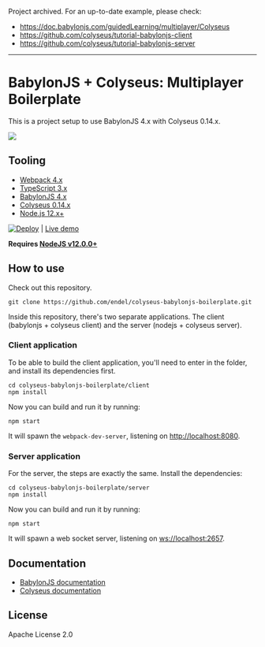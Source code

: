 Project archived. For an up-to-date example, please check:

- https://doc.babylonjs.com/guidedLearning/multiplayer/Colyseus
- https://github.com/colyseus/tutorial-babylonjs-client
- https://github.com/colyseus/tutorial-babylonjs-server

---

# BabylonJS + Colyseus: Multiplayer Boilerplate

This is a project setup to use BabylonJS 4.x with Colyseus 0.14.x.

<img src="screenshot.png?raw=true" />

## Tooling

- [Webpack 4.x](https://github.com/webpack/webpack)
- [TypeScript 3.x](https://github.com/Microsoft/TypeScript)
- [BabylonJS 4.x](https://github.com/BabylonJS/Babylon.js)
- [Colyseus 0.14.x](https://github.com/colyseus/colyseus)
- [Node.js 12.x+](https://nodejs.org/)

[![Deploy](https://www.herokucdn.com/deploy/button.svg)](https://heroku.com/deploy)
| [Live demo](https://babylonjs-multiplayer.herokuapp.com/)

**Requires [NodeJS v12.0.0+](https://nodejs.org/en/download/)**

## How to use

Check out this repository.

```
git clone https://github.com/endel/colyseus-babylonjs-boilerplate.git
```

Inside this repository, there's two separate applications. The client (babylonjs + colyseus client) and the server (nodejs + colyseus server).

### Client application

To be able to build the client application, you'll need to enter in the folder,
and install its dependencies first.

```
cd colyseus-babylonjs-boilerplate/client
npm install
```

Now you can build and run it by running:

```
npm start
```

It will spawn the `webpack-dev-server`, listening on [http://localhost:8080](http://localhost:8080).


### Server application

For the server, the steps are exactly the same. Install the dependencies:

```
cd colyseus-babylonjs-boilerplate/server
npm install
```

Now you can build and run it by running:

```
npm start
```

It will spawn a web socket server, listening on [ws://localhost:2657](ws://localhost:2657).

## Documentation

- [BabylonJS documentation](https://doc.babylonjs.com/)
- [Colyseus documentation](https://docs.colyseus.io/)

## License

Apache License 2.0
